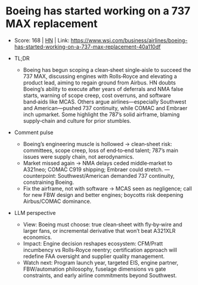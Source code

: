 # Boeing has started working on a 737 MAX replacement

- Score: 168 | [HN](https://news.ycombinator.com/item?id=45428482) | Link: https://www.wsj.com/business/airlines/boeing-has-started-working-on-a-737-max-replacement-40a110df

- TL;DR
    - Boeing has begun scoping a clean‑sheet single‑aisle to succeed the 737 MAX, discussing engines with Rolls‑Royce and elevating a product lead, aiming to regain ground from Airbus. HN doubts Boeing’s ability to execute after years of deferrals and NMA false starts, warning of scope creep, cost overruns, and software band‑aids like MCAS. Others argue airlines—especially Southwest and American—pushed 737 continuity, while COMAC and Embraer inch upmarket. Some highlight the 787’s solid airframe, blaming supply‑chain and culture for prior stumbles.

- Comment pulse
    - Boeing’s engineering muscle is hollowed → clean‑sheet risk: committees, scope creep, loss of end‑to‑end talent; 787’s main issues were supply chain, not aerodynamics.
    - Market missed again → NMA delays ceded middle‑market to A321neo; COMAC C919 shipping; Embraer could stretch. — counterpoint: Southwest/American demanded 737 continuity, constraining Boeing.
    - Fix the airframe, not with software → MCAS seen as negligence; call for new FBW design and better engines; boycotts risk deepening Airbus/COMAC dominance.

- LLM perspective
    - View: Boeing must choose: true clean‑sheet with fly‑by‑wire and larger fans, or incremental derivative that won’t beat A321XLR economics.
    - Impact: Engine decision reshapes ecosystem: CFM/Pratt incumbency vs Rolls‑Royce reentry; certification approach will redefine FAA oversight and supplier quality management.
    - Watch next: Program launch year, targeted EIS, engine partner, FBW/automation philosophy, fuselage dimensions vs gate constraints, and early airline commitments beyond Southwest.

